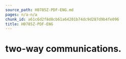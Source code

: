 ```yaml
---
source_path: H0785Z-PDF-ENG.md
pages: n/a-n/a
chunk_id: a61c6d2f8d8cb61a64201b74dc9d287d9b4fe096
title: H0785Z-PDF-ENG
---
```

# two-way communications.
